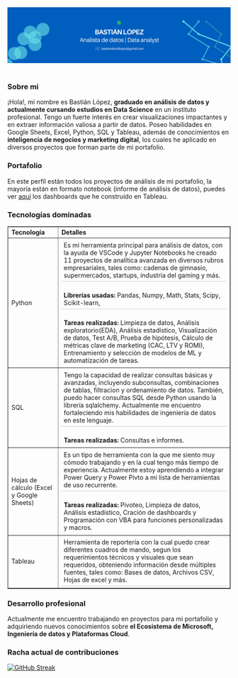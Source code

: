 <div id="header" align="center">
  <img decoding="async" src="bannergh.png" width="auto"/>
</div>
<br>
<h3>Sobre mi</h3>
  <p>
¡Hola!, mi nombre es Bastián López, <b>graduado en análisis de datos y actualmente cursando estudios en Data Science</b> en un instituto profesional. Tengo un fuerte interés en crear visualizaciones impactantes y en extraer información valiosa a partir de datos. Poseo habilidades en Google Sheets, Excel, Python, SQL y Tableau, además de conocimientos en <b>inteligencia de negocios y marketing digital</b>, los cuales he aplicado en diversos proyectos que forman parte de mi portafolio.
  </p>
<h3>Portafolio</h3>
  <p>
En este perfil están todos los proyectos de análisis de mi portafolio, la mayoría están en formato notebook (informe de análisis de datos), puedes ver <a href="https://public.tableau.com/app/profile/basti.n.l.pez/vizzes" target="_blank" rel="noopener noreferrer">aquí</a> los dashboards que he construído en Tableau.
  </p>
<!-- <h3>Dashboards</h3>
  <p>
En este perfil están todos los proyectos de análisis de mi portafolio, la mayoría están en formato notebook (informe de análisis de datos), puedes ver <a href="https://public.tableau.com/app/profile/basti.n.l.pez/vizzes" target="_blank" rel="noopener noreferrer">aquí</a> los dashboards que he construído en Tableau.
  </p>-->

<h3>Tecnologías dominadas</h3>

<table border="1" style="border-collapse: collapse; width: 100%; text-align: left;">
  <thead>
    <tr>
      <th>Tecnología</th>
      <th>Detalles</th>
    </tr>
  </thead>
  <tbody>
    <tr>
      <td>Python</td>
      <td>
        <div style="border-bottom: 1px solid #ccc; padding: 5px;">
          Es mi herramienta principal para análisis de datos, con la ayuda de VSCode y Jupyter Notebooks he creado 11 proyectos de analítica avanzada en diversos rubros empresariales, tales como: cadenas de gimnasio, supermercados, startups, industria del gaming y más.
        </div>
          <br>
        <div style="border-bottom: 1px solid #ccc; padding: 5px;">
          <strong>Librerías usadas:</strong> Pandas, Numpy, Math, Stats, Scipy, Scikit-learn, 
        </div>
          <br>
        <div style="padding: 5px;">
          <strong>Tareas realizadas:</strong> Limpieza de datos, Análisis exploratorio(EDA), Análisis estadístico, Visualización de datos, Test A/B, Prueba de hipótesis, Cálculo de métricas clave de marketing (CAC, LTV y ROMI), Entrenamiento y selección de modelos de ML y automatización de tareas.
        </div>
      </td>
    </tr>
    <tr>
      <td>SQL</td>
      <td>
        <div style="border-bottom: 1px solid #ccc; padding: 5px;">
          Tengo la capacidad de realizar consultas básicas y avanzadas, incluyendo subconsultas, combinaciones de tablas, filtracion y ordenamiento de datos. También, puedo hacer consultas SQL desde Python usando la librería sqlalchemy. Actualmente me encuentro fortaleciendo mis habilidades de ingeniería de datos en este lenguaje.
        </div>
          <br>
        <div style="padding: 5px;">
          <strong>Tareas realizadas:</strong> Consultas e informes.
        </div>
      </td>
    </tr>
    <tr>
      <td>Hojas de cálculo (Excel y Google Sheets)</td>
      <td>
        <div style="border-bottom: 1px solid #ccc; padding: 5px;">
          Es un tipo de herramienta con la que me siento muy cómodo trabajando y en la cual tengo más tiempo de experiencia. Actualmente estoy aprendiendo a integrar Power Query y Power Pivto a mi lista de herramientas de uso recurrente.
        </div>
          <br>
        <div style="padding: 5px;">
          <strong>Tareas realizadas:</strong> Pivoteo, Limpieza de datos, Análisis estadístico, Cración de dashboards y Programación con VBA para funciones personalizadas y macros.
        </div>
      </td>
    </tr>
    <tr>
      <td>Tableau</td>
      <td>
        <div style="border-bottom: 1px solid #ccc; padding: 5px;">
          Herramienta de reportería con la cual puedo crear diferentes cuadros de mando, segun los requerimientos técnicos y visuales que sean requeridos, obteniendo información desde múltiples fuentes, tales como: Bases de datos, Archivos CSV, Hojas de excel y más.
        </div>
      </td>
    </tr>
  </tbody>
</table>

<h3>Desarrollo profesional</h3>
  <p>
Actualmente me encuentro trabajando en proyectos para mi portafolio y adquiriendo nuevos conocimientos sobre <b>el Ecosistema de Microsoft, Ingeniería de datos y Plataformas Cloud</b>. 
</p>

<h3>Racha actual de contribuciones</h3>
<a href="https://git.io/streak-stats"><img src="https://streak-stats.demolab.com?user=Bastian%20LQ&hide_border=true&border_radius=0&locale=es&mode=weekly&background=33%2C004AAD%2CCB6CE6&stroke=EBEBEB&ring=39D353&fire=39D353&currStreakNum=EBEBEB&sideNums=EBEBEB&currStreakLabel=EBEBEB&sideLabels=EBEBEB&dates=EBEBEB&excludeDaysLabel=EBEBEB" alt="GitHub Streak" /></a>
